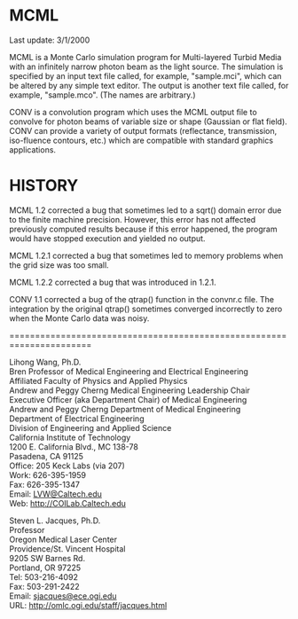 # MCML

Last update: 3/1/2000

MCML is a Monte Carlo simulation program for Multi-layered Turbid
Media with an infinitely narrow photon beam as the light source. The
simulation is specified by an input text file called, for example,
"sample.mci", which can be altered by any simple text editor.  The
output is another text file called, for example, "sample.mco". (The
names are arbitrary.)

CONV is a convolution program which uses the MCML output file to
convolve for photon beams of variable size or shape (Gaussian or flat
field).  CONV can provide a variety of output formats (reflectance,
transmission, iso-fluence contours, etc.) which are compatible with
standard graphics applications.

HISTORY
======================================================================
MCML 1.2 corrected a bug that sometimes led to a sqrt() domain error
due to the finite machine precision.  However, this error has not
affected previously computed results because if this error happened,
the program would have stopped execution and yielded no output.

MCML 1.2.1 corrected a bug that sometimes led to memory problems when
the grid size was too small.

MCML 1.2.2 corrected a bug that was introduced in 1.2.1.

CONV 1.1 corrected a bug of the qtrap() function in the convnr.c file.
The integration by the original qtrap() sometimes converged incorrectly 
to zero when the Monte Carlo data was noisy.

======================================================================

Lihong Wang, Ph.D.<br />
Bren Professor of Medical Engineering and Electrical Engineering<br />
Affiliated Faculty of Physics and Applied Physics<br />
Andrew and Peggy Cherng Medical Engineering Leadership Chair<br />
Executive Officer (aka Department Chair) of Medical Engineering<br />
Andrew and Peggy Cherng Department of Medical Engineering<br />
Department of Electrical Engineering<br />
Division of Engineering and Applied Science<br />
California Institute of Technology<br />
1200 E. California Blvd., MC 138-78<br />
Pasadena, CA 91125<br />
Office: 205 Keck Labs (via 207)<br />
Work: 626-395-1959<br />
Fax: 626-395-1347<br />
Email: LVW@Caltech.edu<br />
Web: http://COILab.Caltech.edu<br />


Steven L. Jacques, Ph.D.<br />
Professor<br />
Oregon Medical Laser Center<br />
Providence/St. Vincent Hospital<br />
9205 SW Barnes Rd.<br />
Portland, OR 97225<br />
Tel:	503-216-4092<br />
Fax:	503-291-2422<br />
Email:	sjacques@ece.ogi.edu<br />
URL:	http://omlc.ogi.edu/staff/jacques.html<br />
